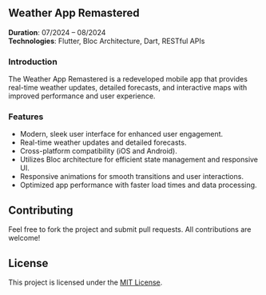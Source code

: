 ## Weather App Remastered  
**Duration**: 07/2024 – 08/2024  
**Technologies**: Flutter, Bloc Architecture, Dart, RESTful APIs  

### Introduction
The Weather App Remastered is a redeveloped mobile app that provides real-time weather updates, detailed forecasts, and interactive maps with improved performance and user experience.

### Features
- Modern, sleek user interface for enhanced user engagement.
- Real-time weather updates and detailed forecasts.
- Cross-platform compatibility (iOS and Android).
- Utilizes Bloc architecture for efficient state management and responsive UI.
- Responsive animations for smooth transitions and user interactions.
- Optimized app performance with faster load times and data processing.

## Contributing
Feel free to fork the project and submit pull requests. All contributions are welcome!
## License
This project is licensed under the [MIT License](https://opensource.org/licenses/MIT).
